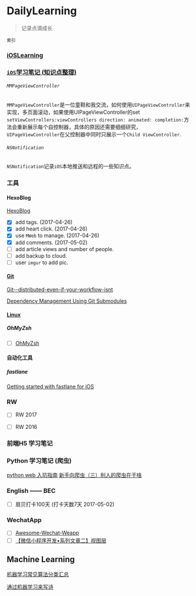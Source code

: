 # DailyLearning

>记录点滴成长

`索引`

### [iOSLearning](https://github.com/FrizzleFur/DailyLearning/blob/master/iOSLearning.md)

### [`iOS`学习笔记 (知识点整理)](https://github.com/FrizzleFur/DailyLearning/tree/master/iOSLearningDemo)

###### `MMPageViewController`
`MMPageViewController`是一位童鞋和我交流，如何使用`UIPageViewController`来实现，多页面滚动，如果使用UIPageViewController的set
`setViewControllers:viewControllers direction: animated: completion:`方法会重新展示每个自控制器，具体的原因还需要细细研究，`UIPageViewController`在父控制器中同时只展示一个`Child ViewController`.

###### `NSNotification`

`NSNotification`记录`iOS`本地推送和远程的一些知识点。

### 工具

#### HexoBlog

[HexoBlog](https://github.com/FrizzleFur/DailyLearning/blob/master/HexoBlog.md)

- [x] add tags.  (2017-04-26)
- [x] add heart click.  (2017-04-26)
- [x] use `MWeb` to manage.  (2017-04-26)
- [x] add comments.   (2017-05-02)
- [ ] add article views and number of people.  
- [ ] add backup to cloud.
- [ ] user `imgur` to add pic.

#### [Git](https://github.com/FrizzleFur/DailyLearning/blob/master/GitLearning.md)
[Git--distributed-even-if-your-workflow-isnt](https://git-scm.com/book/zh/v2)

[Dependency Management Using Git Submodules](https://www.raywenderlich.com/155150/dependency-management-using-git-submodules)
#### [Linux](https://github.com/FrizzleFur/DailyLearning/blob/master/LinuxLearning.md)
##### OhMyZsh
- [ ] [OhMyZsh](http://ohmyz.sh/) 

#### 自动化工具

##### fastlane
[Getting started with fastlane for iOS](https://docs.fastlane.tools/getting-started/ios/setup/)

### RW

- [ ] RW 2017
- [ ] RW 2016


### 前端H5 学习笔记

### Python 学习笔记 (爬虫)
[python web 入坑指南](http://python-web-guide.readthedocs.io/zh/latest/)
[新手向爬虫（三）别人的爬虫在干啥](http://www.jianshu.com/p/dcd6438ce4c7)

### English —— BEC

- [ ] 扇贝打卡100天 (打卡天数7天 2017-05-02)


### WechatApp

- [ ] [Awesome-Wechat-Weapp](https://github.com/justjavac/awesome-wechat-weapp)
- [ ] [【微信小程序开发•系列文章二】视图层](http://www.jsongo.com/post/js/2016/weapp-2/)

## Machine Learning

[机器学习常见算法分类汇总](https://tonydeng.github.io/)

[通过机器学习来写诗](https://tonydeng.github.io/2017/03/03/common-algorithms-for-machine-learning/#more)


